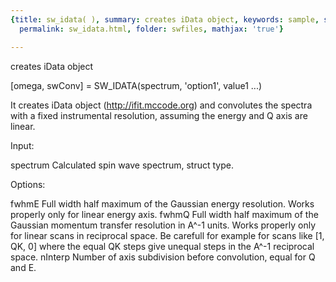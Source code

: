 ```yaml
---
{title: sw_idata( ), summary: creates iData object, keywords: sample, sidebar: sw_sidebar,
  permalink: sw_idata.html, folder: swfiles, mathjax: 'true'}

---
```

creates iData object
 
[omega, swConv] = SW_IDATA(spectrum, 'option1', value1 ...) 
 
It creates iData object (<a href=http://ifit.mccode.org>http://ifit.mccode.org</a>) 
and convolutes the spectra with a fixed instrumental resolution, assuming
the energy and Q axis are linear.
 
Input:
 
spectrum      Calculated spin wave spectrum, struct type.
 
Options:
 
fwhmE         Full width half maximum of the Gaussian energy
              resolution. Works properly only for linear energy axis.
fwhmQ         Full width half maximum of the Gaussian momentum
              transfer resolution in A^-1 units. Works properly only
              for linear scans in reciprocal space. Be carefull for
              example for scans like [1, QK, 0] where the equal QK
              steps give unequal steps in the A^-1 reciprocal space.
nInterp       Number of axis subdivision before convolution, equal
              for Q and E.
 
